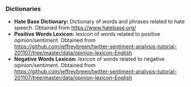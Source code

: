 ### Dictionaries

- __Hate Base Dictionary:__ Dictionary of words and phrases related to hate speech. Obtained from https://www.hatebase.org/
- __Positive Words Lexicon:__ lexicon of words related to positive opinion/sentiment. Obtained from https://github.com/jeffreybreen/twitter-sentiment-analysis-tutorial-201107/tree/master/data/opinion-lexicon-English
- __Negative Words Lexicon:__ lexicon of words related to negative opinion/sentiment. Obtained from https://github.com/jeffreybreen/twitter-sentiment-analysis-tutorial-201107/tree/master/data/opinion-lexicon-English

